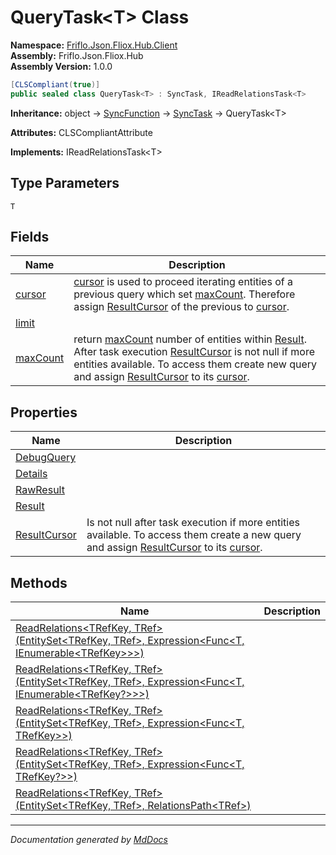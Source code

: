 ﻿<!--  
  <auto-generated>   
    The contents of this file were generated by a tool.  
    Changes to this file may be list if the file is regenerated  
  </auto-generated>   
-->

# QueryTask\<T\> Class

**Namespace:** [Friflo.Json.Fliox.Hub.Client](../index.md)  
**Assembly:** Friflo.Json.Fliox.Hub  
**Assembly Version:** 1.0.0

```csharp
[CLSCompliant(true)]
public sealed class QueryTask<T> : SyncTask, IReadRelationsTask<T>
```

**Inheritance:** object → [SyncFunction](../SyncFunction/index.md) → [SyncTask](../SyncTask/index.md) → QueryTask\<T\>

**Attributes:** CLSCompliantAttribute

**Implements:** IReadRelationsTask\<T\>

## Type Parameters

`T`

## Fields

| Name                           | Description                                                                                                                                                                                                                                                                                                                                                  |
| ------------------------------ | ------------------------------------------------------------------------------------------------------------------------------------------------------------------------------------------------------------------------------------------------------------------------------------------------------------------------------------------------------------ |
| [cursor](fields/cursor.md)     | [cursor](fields/cursor.md) is used to proceed iterating entities of a previous query             which set [maxCount](fields/maxCount.md).             Therefore assign [ResultCursor](properties/ResultCursor.md) of the previous to [cursor](fields/cursor.md).                                                                                            |
| [limit](fields/limit.md)       |                                                                                                                                                                                                                                                                                                                                                              |
| [maxCount](fields/maxCount.md) |  return [maxCount](fields/maxCount.md) number of entities within [Result](properties/Result.md).             After task execution [ResultCursor](properties/ResultCursor.md) is not null if more entities available.             To access them create new query and assign [ResultCursor](properties/ResultCursor.md) to its [cursor](fields/cursor.md).    |

## Properties

| Name                                       | Description                                                                                                                                                                                           |
| ------------------------------------------ | ----------------------------------------------------------------------------------------------------------------------------------------------------------------------------------------------------- |
| [DebugQuery](properties/DebugQuery.md)     |                                                                                                                                                                                                       |
| [Details](properties/Details.md)           |                                                                                                                                                                                                       |
| [RawResult](properties/RawResult.md)       |                                                                                                                                                                                                       |
| [Result](properties/Result.md)             |                                                                                                                                                                                                       |
| [ResultCursor](properties/ResultCursor.md) |  Is not null after task execution if more entities available.             To access them create a new query and assign [ResultCursor](properties/ResultCursor.md) to its [cursor](fields/cursor.md).  |

## Methods

| Name                                                                                                                                                                                                                       | Description |
| -------------------------------------------------------------------------------------------------------------------------------------------------------------------------------------------------------------------------- | ----------- |
| [ReadRelations\<TRefKey, TRef\>(EntitySet\<TRefKey, TRef\>, Expression\<Func\<T, IEnumerable\<TRefKey\>\>\>)](methods/ReadRelations.md#readrelationstrefkey-trefentitysettrefkey-tref-expressionfunct-ienumerabletrefkey)  |             |
| [ReadRelations\<TRefKey, TRef\>(EntitySet\<TRefKey, TRef\>, Expression\<Func\<T, IEnumerable\<TRefKey?\>\>\>)](methods/ReadRelations.md#readrelationstrefkey-trefentitysettrefkey-tref-expressionfunct-ienumerabletrefkey) |             |
| [ReadRelations\<TRefKey, TRef\>(EntitySet\<TRefKey, TRef\>, Expression\<Func\<T, TRefKey\>\>)](methods/ReadRelations.md#readrelationstrefkey-trefentitysettrefkey-tref-expressionfunct-trefkey)                            |             |
| [ReadRelations\<TRefKey, TRef\>(EntitySet\<TRefKey, TRef\>, Expression\<Func\<T, TRefKey?\>\>)](methods/ReadRelations.md#readrelationstrefkey-trefentitysettrefkey-tref-expressionfunct-trefkey)                           |             |
| [ReadRelations\<TRefKey, TRef\>(EntitySet\<TRefKey, TRef\>, RelationsPath\<TRef\>)](methods/ReadRelations.md#readrelationstrefkey-trefentitysettrefkey-tref-relationspathtref)                                             |             |

___

*Documentation generated by [MdDocs](https://github.com/ap0llo/mddocs)*
